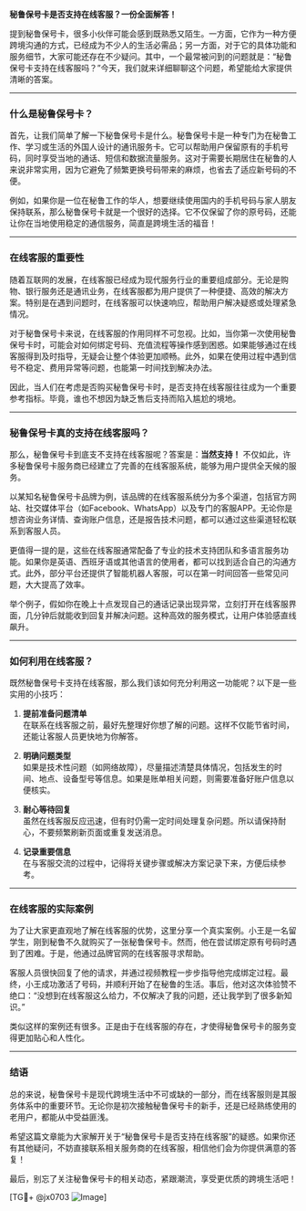 **秘鲁保号卡是否支持在线客服？一份全面解答！**

提到秘鲁保号卡，很多小伙伴可能会感到既熟悉又陌生。一方面，它作为一种方便跨境沟通的方式，已经成为不少人的生活必需品；另一方面，对于它的具体功能和服务细节，大家可能还存在不少疑问。其中，一个最常被问到的问题就是：“秘鲁保号卡支持在线客服吗？”今天，我们就来详细聊聊这个问题，希望能给大家提供清晰的答案。

---

### 什么是秘鲁保号卡？

首先，让我们简单了解一下秘鲁保号卡是什么。秘鲁保号卡是一种专门为在秘鲁工作、学习或生活的外国人设计的通讯服务卡。它可以帮助用户保留原有的手机号码，同时享受当地的通话、短信和数据流量服务。这对于需要长期居住在秘鲁的人来说非常实用，因为它避免了频繁更换号码带来的麻烦，也省去了适应新号码的不便。

例如，如果你是一位在秘鲁工作的华人，想要继续使用国内的手机号码与家人朋友保持联系，那么秘鲁保号卡就是一个很好的选择。它不仅保留了你的原号码，还能让你在当地使用稳定的通信服务，简直是跨境生活的福音！

---

### 在线客服的重要性

随着互联网的发展，在线客服已经成为现代服务行业的重要组成部分。无论是购物、银行服务还是通讯业务，在线客服都为用户提供了一种便捷、高效的解决方案。特别是在遇到问题时，在线客服可以快速响应，帮助用户解决疑惑或处理紧急情况。

对于秘鲁保号卡来说，在线客服的作用同样不可忽视。比如，当你第一次使用秘鲁保号卡时，可能会对如何绑定号码、充值流程等操作感到困惑。如果能够通过在线客服得到及时指导，无疑会让整个体验更加顺畅。此外，如果在使用过程中遇到信号不稳定、费用异常等问题，也能第一时间找到解决办法。

因此，当人们在考虑是否购买秘鲁保号卡时，是否支持在线客服往往成为一个重要参考指标。毕竟，谁也不想因为缺乏售后支持而陷入尴尬的境地。

---

### 秘鲁保号卡真的支持在线客服吗？

那么，秘鲁保号卡到底支不支持在线客服呢？答案是：**当然支持！** 不仅如此，许多秘鲁保号卡服务商已经建立了完善的在线客服系统，能够为用户提供全天候的服务。

以某知名秘鲁保号卡品牌为例，该品牌的在线客服系统分为多个渠道，包括官方网站、社交媒体平台（如Facebook、WhatsApp）以及专门的客服APP。无论你是想咨询业务详情、查询账户信息，还是报告技术问题，都可以通过这些渠道轻松联系到客服人员。

更值得一提的是，这些在线客服通常配备了专业的技术支持团队和多语言服务功能。如果你是英语、西班牙语或其他语言的使用者，都可以找到适合自己的沟通方式。此外，部分平台还提供了智能机器人客服，可以在第一时间回答一些常见问题，大大提高了效率。

举个例子，假如你在晚上十点发现自己的通话记录出现异常，立刻打开在线客服界面，几分钟后就能收到回复并解决问题。这种高效的服务模式，让用户体验感直线飙升。

---

### 如何利用在线客服？

既然秘鲁保号卡支持在线客服，那么我们该如何充分利用这一功能呢？以下是一些实用的小技巧：

1. **提前准备问题清单**  
   在联系在线客服之前，最好先整理好你想了解的问题。这样不仅能节省时间，还能让客服人员更快地为你解答。

2. **明确问题类型**  
   如果是技术性问题（如网络故障），尽量描述清楚具体情况，包括发生的时间、地点、设备型号等信息。如果是账单相关问题，则需要准备好账户信息以便核实。

3. **耐心等待回复**  
   虽然在线客服反应迅速，但有时仍需一定时间处理复杂问题。所以请保持耐心，不要频繁刷新页面或重复发送消息。

4. **记录重要信息**  
   在与客服交流的过程中，记得将关键步骤或解决方案记录下来，方便后续参考。

---

### 在线客服的实际案例

为了让大家更直观地了解在线客服的优势，这里分享一个真实案例。小王是一名留学生，刚到秘鲁不久就购买了一张秘鲁保号卡。然而，他在尝试绑定原有号码时遇到了困难。于是，他通过品牌官网的在线客服寻求帮助。

客服人员很快回复了他的请求，并通过视频教程一步步指导他完成绑定过程。最终，小王成功激活了号码，并顺利开始了在秘鲁的生活。事后，他对这次体验赞不绝口：“没想到在线客服这么给力，不仅解决了我的问题，还让我学到了很多新知识。”

类似这样的案例还有很多。正是由于在线客服的存在，才使得秘鲁保号卡的服务变得更加贴心和人性化。

---

### 结语

总的来说，秘鲁保号卡是现代跨境生活中不可或缺的一部分，而在线客服则是其服务体系中的重要环节。无论你是初次接触秘鲁保号卡的新手，还是已经熟练使用的老用户，都能从中受益匪浅。

希望这篇文章能为大家解开关于“秘鲁保号卡是否支持在线客服”的疑惑。如果你还有其他疑问，不妨直接联系相关服务商的在线客服，相信他们会为你提供满意的答复！

最后，别忘了关注秘鲁保号卡的相关动态，紧跟潮流，享受更优质的跨境生活吧！

[TG💪+ @jx0703 ![Image](https://github.com/user-attachments/assets/dbca1d08-cadb-493c-b0ec-ad6f7a83f270)]